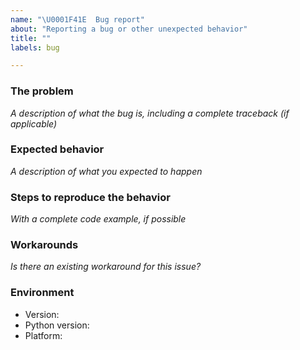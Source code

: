 ```yaml
---
name: "\U0001F41E  Bug report"
about: "Reporting a bug or other unexpected behavior"
title: ""
labels: bug

---
```


### The problem

_A description of what the bug is, including a complete traceback (if applicable)_

<!--
Before you continue reporting the bug, be sure that you use the latest released version:
- https://github.com/Taxel/PlexTraktSync/releases

Remove the placeholders when filling the bug report, leave omly your input.
-->

### Expected behavior

_A description of what you expected to happen_

### Steps to reproduce the behavior

_With a complete code example, if possible_

### Workarounds

_Is there an existing workaround for this issue?_

### Environment

- Version: <!-- e.g. `0.7.0` or `main` -->
- Python version: <!-- e.g. `3.9` -->
- Platform: <!-- e.g. `Debian 10` -->
